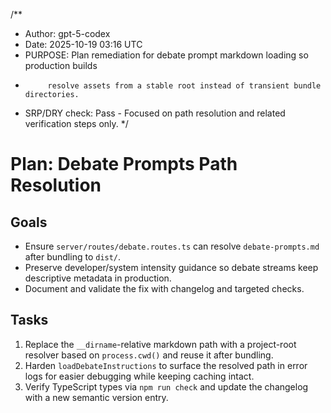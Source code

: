 /**
 * Author: gpt-5-codex
 * Date: 2025-10-19 03:16 UTC
 * PURPOSE: Plan remediation for debate prompt markdown loading so production builds
 *          resolve assets from a stable root instead of transient bundle directories.
 * SRP/DRY check: Pass - Focused on path resolution and related verification steps only.
 */

# Plan: Debate Prompts Path Resolution

## Goals
- Ensure `server/routes/debate.routes.ts` can resolve `debate-prompts.md` after bundling to `dist/`.
- Preserve developer/system intensity guidance so debate streams keep descriptive metadata in production.
- Document and validate the fix with changelog and targeted checks.

## Tasks
1. Replace the `__dirname`-relative markdown path with a project-root resolver based on `process.cwd()` and reuse it after bundling.
2. Harden `loadDebateInstructions` to surface the resolved path in error logs for easier debugging while keeping caching intact.
3. Verify TypeScript types via `npm run check` and update the changelog with a new semantic version entry.

